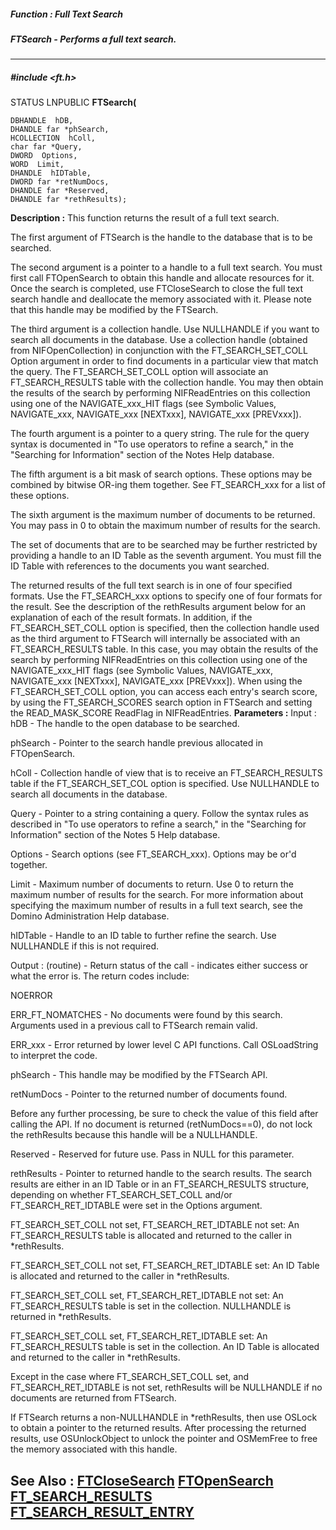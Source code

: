 ##### Function : Full Text Search
##### FTSearch - Performs a full text search.
---
##### #include <ft.h>
STATUS LNPUBLIC **FTSearch(**

	DBHANDLE  hDB,
	DHANDLE far *phSearch,
	HCOLLECTION  hColl,
	char far *Query,
	DWORD  Options,
	WORD  Limit,
	DHANDLE  hIDTable,
	DWORD far *retNumDocs,
	DHANDLE far *Reserved,
	DHANDLE far *rethResults);
**Description :**
This function returns the result of a full text search. 

The first argument of FTSearch is the handle to the database that is to be 
searched.

The second argument is a pointer to a handle to a full text search.  You must 
first call FTOpenSearch to obtain this handle and allocate resources for it.  
Once the search is completed, use FTCloseSearch to close the full text search 
handle and deallocate the memory associated with it.  Please note that this 
handle may be modified by the FTSearch.

The third argument is a collection handle.  Use NULLHANDLE if you want to 
search all documents in the database.  Use a collection handle (obtained from 
NIFOpenCollection) in conjunction with the FT_SEARCH_SET_COLL Option argument 
in order to find documents in a particular view that match the query.  The 
FT_SEARCH_SET_COLL option will associate an FT_SEARCH_RESULTS table with the 
collection handle.  You may then obtain the results of the search by performing 
NIFReadEntries on this collection using one of the NAVIGATE_xxx_HIT flags (see 
Symbolic Values, NAVIGATE_xxx, NAVIGATE_xxx [NEXTxxx], NAVIGATE_xxx [PREVxxx]).
  
The fourth argument is a pointer to a query string.  The rule for the query 
syntax is documented in "To use operators to refine a search," in the 
"Searching for Information" section of the Notes  Help database.

The fifth argument is a bit mask of search options.  These options may be 
combined by bitwise OR-ing them together.  See FT_SEARCH_xxx for a list of 
these options.

The sixth argument is the maximum number of documents to be returned.  You may 
pass in 0 to obtain the maximum number of results for the search.

The set of documents that are to be searched may be further restricted by 
providing a handle to an ID Table as the seventh argument.  You must fill the 
ID Table with references to the documents you want searched.

The returned results of the full text search is in one of four specified 
formats.  Use the FT_SEARCH_xxx options to specify one of four formats for the 
result.  See the description of the rethResults argument below for an 
explanation of each of the result formats.  In addition, if the 
FT_SEARCH_SET_COLL option is specified, then the collection handle used as the 
third argument to FTSearch will internally be associated with an 
FT_SEARCH_RESULTS table.  In this case, you may obtain the results of the 
search by performing NIFReadEntries on this collection using one of the 
NAVIGATE_xxx_HIT flags (see Symbolic Values, NAVIGATE_xxx, NAVIGATE_xxx 
[NEXTxxx], NAVIGATE_xxx [PREVxxx]).  When using the FT_SEARCH_SET_COLL option, 
you can access each entry's search score, by using the FT_SEARCH_SCORES search 
option in FTSearch and setting the READ_MASK_SCORE ReadFlag in NIFReadEntries.
**Parameters :**
Input :
hDB  -  The handle to the open database to be searched.

phSearch  -  Pointer to the search handle previous allocated in FTOpenSearch.

hColl  -  Collection handle of view that is to receive an FT_SEARCH_RESULTS table if the FT_SEARCH_SET_COL option is specified.  Use NULLHANDLE to search all documents in the database.

Query  -  Pointer to a string containing a query.  Follow the syntax rules as described in "To use operators to refine a search," in the "Searching for Information" section of the Notes 5 Help database.

Options  -  Search options (see FT_SEARCH_xxx).  Options may be or'd together.

Limit  -  Maximum number of documents to return.  Use 0 to return the maximum number of results for the search. For more information about specifying the maximum number of results in a full text search, see the Domino Administration Help database.

hIDTable  -  Handle to an ID table to further refine the search.  Use NULLHANDLE if this is not required.

Output :
(routine)  -  Return status of the call - indicates either success or what the error is. The return codes include:

NOERROR

ERR_FT_NOMATCHES - No documents were found by this search.  Arguments used in a previous call to FTSearch remain valid. 

ERR_xxx - Error returned by lower level C API functions. Call OSLoadString to interpret the code.


phSearch  -  This handle may be modified by the FTSearch API.

retNumDocs  -  Pointer to the returned number of documents found. 

Before any further processing, be sure to check the value of this field after calling the API.  If no document is returned (retNumDocs==0), do not lock the rethResults because this handle will be a NULLHANDLE.

Reserved  -  Reserved for future use.  Pass in NULL for this parameter.

rethResults  -  Pointer to returned handle to the search results.  The search results are either in an ID Table or in an FT_SEARCH_RESULTS structure, depending on whether FT_SEARCH_SET_COLL and/or FT_SEARCH_RET_IDTABLE were set in the Options argument.

FT_SEARCH_SET_COLL not set,  FT_SEARCH_RET_IDTABLE not set:
An FT_SEARCH_RESULTS table  is allocated and returned to the caller in *rethResults.

FT_SEARCH_SET_COLL not set,  FT_SEARCH_RET_IDTABLE set:
An ID Table is allocated and returned to the caller in *rethResults.

FT_SEARCH_SET_COLL set,          FT_SEARCH_RET_IDTABLE not set:
An FT_SEARCH_RESULTS table is set in the collection.  NULLHANDLE is returned in *rethResults.

FT_SEARCH_SET_COLL set,          FT_SEARCH_RET_IDTABLE set:
An FT_SEARCH_RESULTS table is set in the collection.  An ID Table is allocated and returned to the caller in *rethResults.

Except in the case where FT_SEARCH_SET_COLL set, and FT_SEARCH_RET_IDTABLE is not set, rethResults will be NULLHANDLE if no documents are returned from FTSearch. 
 
If FTSearch returns a non-NULLHANDLE in *rethResults, then use OSLock to obtain a pointer to the returned results.  After processing the returned results, use OSUnlockObject to unlock the pointer and OSMemFree to free the memory associated with this handle.

**See Also :**
[FTCloseSearch](D:/md_files/FTCloseSearch.md)
[FTOpenSearch](D:/md_files/FTOpenSearch.md)
[FT_SEARCH_RESULTS](D:/md_files/FT_SEARCH_RESULTS.md)
[FT_SEARCH_RESULT_ENTRY](D:/md_files/FT_SEARCH_RESULT_ENTRY.md)
---
